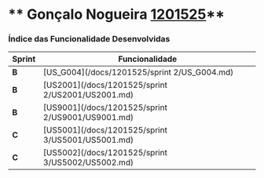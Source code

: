 ** Gonçalo Nogueira [1201525](/docs/1201525/)**
===============================


### Índice das Funcionalidade Desenvolvidas ###


| Sprint | Funcionalidade     |
|--------|--------------------|
| **B**  | [US_G004](/docs/1201525/sprint 2/US_G004.md) |
| **B**  | [US2001](/docs/1201525/sprint 2/US2001/US2001.md) |
| **B**  | [US9001](/docs/1201525/sprint 2/US9001/US9001.md) |
| **C**  | [US5001](/docs/1201525/sprint 3/US5001/US5001.md) |
| **C**  | [US5002](/docs/1201525/sprint 3/US5002/US5002.md) |